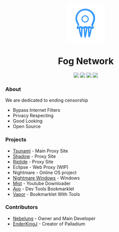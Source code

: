 <p align="center">
<img width="120px" src="https://raw.githubusercontent.com/FogNetwork/.github/main/img/FN2.png">
</p>

<h1 align="center">Fog Network</h1>

<p align="center">
<a href="https://discord.gg/yk33HZSZkU"><img height="30px" src="https://img.shields.io/badge/Discord-7289DA?style=for-the-badge&logo=discord&logoColor=white"><img></a>
<a href="https://github.com/FogNetwork"><img height="30px" src="https://img.shields.io/badge/GitHub-100000?style=for-the-badge&logo=github&logoColor=white"><img></a>
<a href="https://twitter.com/Fog_Network"><img height="30px" src="https://img.shields.io/badge/Twitter-1DA1F2?style=for-the-badge&logo=twitter&logoColor=white"><img></a>
<a href="https://reddit.com/r/FogNetwork"><img height="30px" src="https://img.shields.io/badge/Reddit-FF4500?style=for-the-badge&logo=reddit&logoColor=white"><img></a>
</p>

### About
We are dedicated to ending censorship
- Bypass Internet Filters
- Privacy Respecting
- Good Looking
- Open Source

### Projects
- [Tsunami](https://github.com/FogNetwork/Tsunami) - Main Proxy Site
- [Shadow](https://github.com/FogNetwork/Shadow) - Proxy Site
- [Riptide](https://github.com/FogNetwork/Riptide) - Proxy Site
- Eclipse - Web Proxy (WIP)
- Nightmare - Online OS project
- [Nightmare Windows](https://github.com/FogNetwork/Nightmare-Windows) - Windows
- [Mist](https://github.com/FogNetwork/Mist) - Youtube Downloader
- [Avo](https://github.com/FogNetwork/Avo) - Dev Tools Bookmarklet
- [Vapor](https://github.com/FogNetwork/Vapor) - Bookmarklet With Tools

### Contributors
- [Nebelung](https://github.com/Nebelung-Dev) - Owner and Main Developer
- [EnderKingJ](https://github.com/EnderKingJ) - Creator of Palladium

